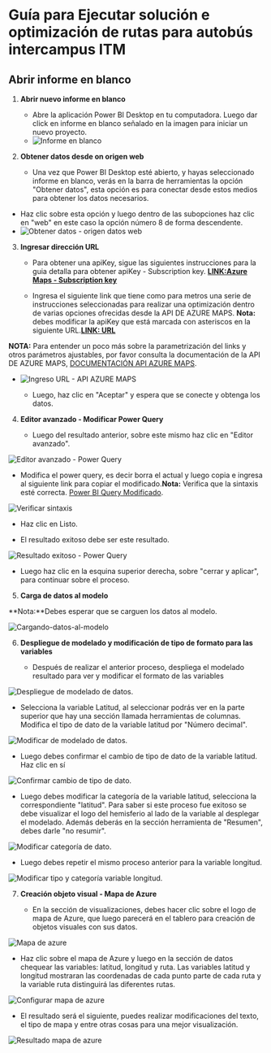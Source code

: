 # Guía para Ejecutar solución e optimización de rutas para autobús intercampus ITM

## Abrir informe en blanco

1. **Abrir nuevo informe en blanco**

   - Abre la aplicación Power BI Desktop en tu computadora. Luego dar click en informe en blanco señalado en la imagen para iniciar un nuevo proyecto.
   - ![Informe en blanco](https://github.com/softrutasintercampusITM/Optimizacion-rutas-autobus-intercampus-ITM/blob/main/Ejecucion-solucion-proyecto-optimizaci%C3%B3n-rutas-intercampus/Imagenes/Desktop/1-Abrir-informe-en-blanco-desktop.jpg)

2. **Obtener datos desde on origen web**

   - Una vez que Power BI Desktop esté abierto, y hayas seleccionado informe en blanco, verás en la barra de herramientas la opción "Obtener datos", esta opción es para conectar desde estos medios para obtener los datos necesarios.

  - Haz clic sobre esta opción y luego dentro de las subopciones haz clic en "web" en este caso la opción número 8 de forma descendente.
- ![Obtener datos - origen datos web](https://github.com/softrutasintercampusITM/Optimizacion-rutas-autobus-intercampus-ITM/blob/main/Ejecucion-solucion-proyecto-optimizaci%C3%B3n-rutas-intercampus/Imagenes/Desktop/2-Obtener-datos-origen-web-desktop.jpg)

3. **Ingresar dirección URL**

   - Para obtener una apiKey, sigue las siguientes instrucciones para la guia detalla para obtener apiKey - Subscription key. [**LINK:Azure Maps - Subscription key**](https://github.com/softrutasintercampusITM/Optimizacion-rutas-autobus-intercampus-ITM/blob/main/Azure%20API%20Rest%20-%20Subscription%20key/Subscripcion-key%E2%80%93Azure-Maps.md)
     
   - Ingresa el siguiente link que tiene como para metros una serie de instrucciones seleccionadas para realizar una optimización dentro de varias opciones ofrecidas desde la API DE AZURE MAPS. **Nota:** debes modificar la apiKey que está marcada con asteriscos en la siguiente URL.[**LINK: URL**](https://github.com/softrutasintercampusITM/Optimizacion-rutas-autobus-intercampus-ITM/blob/main/Ejecucion-solucion-proyecto-optimizaci%C3%B3n-rutas-intercampus/link-origen-datos-API-azure.txt)   

  **NOTA:** Para entender un poco más sobre la parametrización del links y otros parámetros ajustables, por favor consulta la documentación de la API DE AZURE MAPS, [DOCUMENTACIÓN API AZURE MAPS](https://learn.microsoft.com/en-us/rest/api/maps/route/get-route-directions?view=rest-maps-2024-04-01&tabs=HTTP). 

- ![Ingreso URL - API AZURE MAPS](https://github.com/softrutasintercampusITM/Optimizacion-rutas-autobus-intercampus-ITM/blob/main/Ejecucion-solucion-proyecto-optimizaci%C3%B3n-rutas-intercampus/Imagenes/Desktop/3-Insertar-direccion-URL-desktop.jpg)
  
   - Luego, haz clic en "Aceptar" y espera que se conecte y obtenga los datos.


4. **Editor avanzado - Modificar Power Query**

   - Luego del resultado anterior, sobre este mismo haz clic en "Editor avanzado".

![Editor avanzado - Power Query](https://github.com/softrutasintercampusITM/Optimizacion-rutas-autobus-intercampus-ITM/blob/main/Ejecucion-solucion-proyecto-optimizaci%C3%B3n-rutas-intercampus/Imagenes/Desktop/4-Editor-avanzado-modificar-power-query-desktop.jpg)

   - Modifica el power query, es decir borra el actual y luego copia e ingresa al siguiente link para copiar el modificado.**Nota:** Verifica que la sintaxis esté correcta. [Power BI Query Modificado](https://github.com/sanrulo1030/Optimizacion-rutas-autobus-intercampus-ITM/blob/main/Ejecucion-solucion-proyecto-optimizaci%C3%B3n-rutas-intercampus/PowerQuery.txt).

![Verificar sintaxis](https://github.com/softrutasintercampusITM/Optimizacion-rutas-autobus-intercampus-ITM/blob/main/Ejecucion-solucion-proyecto-optimizaci%C3%B3n-rutas-intercampus/Imagenes/Desktop/4-Editor-avanzado-modificar-power-query-verificar-sintaxis-desktop.jpg)
   
   - Haz clic en Listo.

   - El resultado exitoso debe ser este resultado.

![Resultado exitoso - Power Query](https://github.com/softrutasintercampusITM/Optimizacion-rutas-autobus-intercampus-ITM/blob/main/Ejecucion-solucion-proyecto-optimizaci%C3%B3n-rutas-intercampus/Imagenes/Desktop/4-Resultado-exitoso-power-query-latitud-longitud-tiempopromedio-velocidadpromedio-consumopromgasolina-ruta-desktop.jpg)

   - Luego haz clic en la esquina superior derecha, sobre "cerrar y aplicar", para continuar sobre el proceso.


5. **Carga de datos al modelo**


**Nota:**Debes esperar que se carguen los datos al modelo.

![Cargando-datos-al-modelo](https://github.com/softrutasintercampusITM/Optimizacion-rutas-autobus-intercampus-ITM/blob/main/Ejecucion-solucion-proyecto-optimizaci%C3%B3n-rutas-intercampus/Imagenes/Desktop/5-Cargando-datos-al-modelo-desktop.jpg)


6. **Despliegue de modelado y modificación de tipo de formato para las variables**

   - Después de realizar el anterior proceso, despliega el modelado resultado para ver y modificar el formato de las variables

![Despliegue de modelado de datos](https://github.com/softrutasintercampusITM/Optimizacion-rutas-autobus-intercampus-ITM/blob/main/Ejecucion-solucion-proyecto-optimizaci%C3%B3n-rutas-intercampus/Imagenes/Desktop/6-Despliegue-modelado-de-datos-para-modificar-tipo-formato-para-viarables-visualizacion-desktop.jpg).

   - Selecciona la variable Latitud, al seleccionar podrás ver en la parte superior que hay una sección llamada herramientas de columnas. Modifica el tipo de dato de la variable latitud por "Número decimal".

![Modificar de modelado de datos](https://github.com/softrutasintercampusITM/Optimizacion-rutas-autobus-intercampus-ITM/blob/main/Ejecucion-solucion-proyecto-optimizaci%C3%B3n-rutas-intercampus/Imagenes/Desktop/6-Modificar-tipo-dato-latitud-desktop.jpg).

   - Luego debes confirmar el cambio de tipo de dato de la variable latitud. Haz clic en sí

![Confirmar cambio de tipo de dato](https://github.com/softrutasintercampusITM/Optimizacion-rutas-autobus-intercampus-ITM/blob/main/Ejecucion-solucion-proyecto-optimizaci%C3%B3n-rutas-intercampus/Imagenes/Desktop/6-Confirmar-cambio-tipo-dato-latitud-desktop.jpg).

   - Luego debes modificar la categoría de la variable latitud, selecciona la correspondiente "latitud". Para saber si este proceso fue exitoso se debe visualizar el logo del hemisferio al lado de la variable al desplegar el modelado. Además deberás en la sección herramienta de "Resumen", debes darle "no resumir".

![Modificar categoría de dato](https://github.com/softrutasintercampusITM/Optimizacion-rutas-autobus-intercampus-ITM/blob/main/Ejecucion-solucion-proyecto-optimizaci%C3%B3n-rutas-intercampus/Imagenes/Desktop/6-Modificar-categoria-y-no-resumir-dato-latitud-desktop.jpg).

   - Luego debes repetir el mismo proceso anterior para la variable longitud. 

![Modificar tipo y categoría variable longitud](https://github.com/softrutasintercampusITM/Optimizacion-rutas-autobus-intercampus-ITM/blob/main/Ejecucion-solucion-proyecto-optimizaci%C3%B3n-rutas-intercampus/Imagenes/Desktop/6-Modificar-tipo-y-categoria-no-resumir-dato-longitud-desktop.jpg).


7. **Creación objeto visual - Mapa de Azure**

   - En la sección de visualizaciones, debes hacer clic sobre el logo de mapa de Azure, que luego parecerá en el tablero para creación de objetos visuales con sus datos.

![Mapa de azure](https://github.com/softrutasintercampusITM/Optimizacion-rutas-autobus-intercampus-ITM/blob/main/Ejecucion-solucion-proyecto-optimizaci%C3%B3n-rutas-intercampus/Imagenes/Desktop/7-seleccion-mapa-azure-desktop.jpg)

  - Haz clic sobre el mapa de Azure y luego en la sección de datos chequear las variables: latitud, longitud y ruta. Las variables latitud y longitud mostraran las coordenadas de cada punto parte de cada ruta y la variable ruta distinguirá las diferentes rutas.

![Configurar mapa de azure](https://github.com/softrutasintercampusITM/Optimizacion-rutas-autobus-intercampus-ITM/blob/main/Ejecucion-solucion-proyecto-optimizaci%C3%B3n-rutas-intercampus/Imagenes/Desktop/7-seleccion-mapa-azure-configura-variables-desktop.jpg)

- El resultado será el siguiente, puedes realizar modificaciones del texto, el tipo de mapa y entre otras cosas para una mejor visualización.

![ Resultado mapa de azure](https://github.com/sanrulo1030/Optimizacion-rutas-autobus-intercampus-ITM/blob/main/Ejecucion-solucion-proyecto-optimizaci%C3%B3n-rutas-intercampus/Imagenes/Desktop/7-resultado-azure-maps-desktop.jpg)
